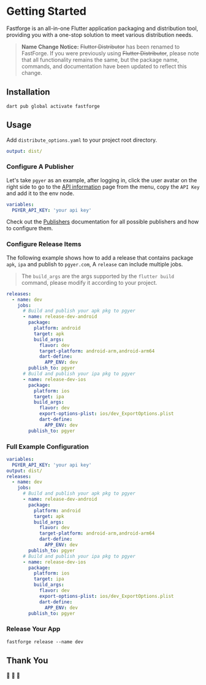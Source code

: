# Getting Started

Fastforge is an all-in-one Flutter application packaging and distribution tool, providing you with a one-stop solution to meet various distribution needs.

> **Name Change Notice:** ~~Flutter Distributor~~ has been renamed to FastForge. If you were previously using ~~Flutter Distributor~~, please note that all functionality remains the same, but the package name, commands, and documentation have been updated to reflect this change. 

## Installation

```
dart pub global activate fastforge
```

## Usage

Add `distribute_options.yaml` to your project root directory.

```yaml
output: dist/
```

### Configure A Publisher

Let's take `pgyer` as an example, after logging in, click the user avatar on the right side to go to the [API information](https://www.pgyer.com/account/api) page from the menu, copy the `API Key` and add it to the env node.

```yaml
variables:
  PGYER_API_KEY: 'your api key'
```

Check out the [Publishers](/publishers/appcenter) documentation for all possible publishers and how to configure them.

### Configure Release Items

The following example shows how to add a release that contains package `apk`, `ipa` and publish to `pgyer.com`, A `release` can include multiple jobs.

> The `build_args` are the args supported by the `flutter build` command, please modify it according to your project.

```yaml
releases:
  - name: dev
    jobs:
      # Build and publish your apk pkg to pgyer
      - name: release-dev-android
        package:
          platform: android
          target: apk
          build_args:
            flavor: dev
            target-platform: android-arm,android-arm64
            dart-define:
              APP_ENV: dev
        publish_to: pgyer
      # Build and publish your ipa pkg to pgyer
      - name: release-dev-ios
        package:
          platform: ios
          target: ipa
          build_args:
            flavor: dev
            export-options-plist: ios/dev_ExportOptions.plist
            dart-define:
              APP_ENV: dev
        publish_to: pgyer
```

### Full Example Configuration

```yaml
variables:
  PGYER_API_KEY: 'your api key'
output: dist/
releases:
  - name: dev
    jobs:
      # Build and publish your apk pkg to pgyer
      - name: release-dev-android
        package:
          platform: android
          target: apk
          build_args:
            flavor: dev
            target-platform: android-arm,android-arm64
            dart-define:
              APP_ENV: dev
        publish_to: pgyer
      # Build and publish your ipa pkg to pgyer
      - name: release-dev-ios
        package:
          platform: ios
          target: ipa
          build_args:
            flavor: dev
            export-options-plist: ios/dev_ExportOptions.plist
            dart-define:
              APP_ENV: dev
        publish_to: pgyer
```

### Release Your App

```
fastforge release --name dev
```

## Thank You

🎉 🎉 🎉
